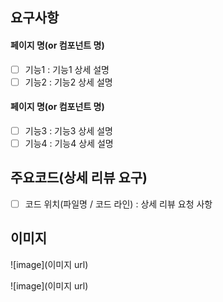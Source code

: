 ## 요구사항
#### 페이지 명(or 컴포넌트 명)
  - [ ] 기능1 : 기능1 상세 설명
  - [ ] 기능2 : 기능2 상세 설명
#### 페이지 명(or 컴포넌트 명)
  - [ ] 기능3 : 기능3 상세 설명
  - [ ] 기능4 : 기능4 상세 설명

## 주요코드(상세 리뷰 요구)
  - [ ] 코드 위치(파일명 / 코드 라인) : 상세 리뷰 요청 사항

## 이미지
<!--이미지 설명-->
![image](이미지 url)
<!--이미지 설명-->
![image](이미지 url)

